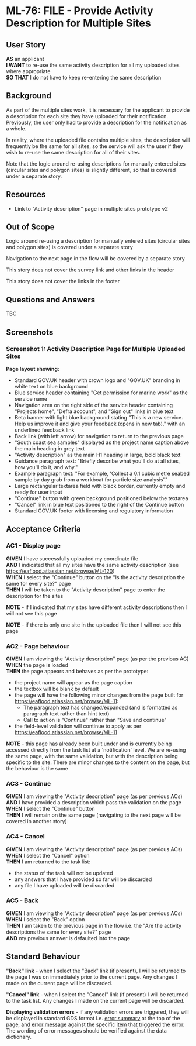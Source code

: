 # ML-76: FILE - Provide Activity Description for Multiple Sites

## User Story

**AS** an applicant  
**I WANT** to re-use the same activity description for all my uploaded sites where appropriate  
**SO THAT** I do not have to keep re-entering the same description

## Background

As part of the multiple sites work, it is necessary for the applicant to provide a description for each site they have uploaded for their notification. Previously, the user only had to provide a description for the notification as a whole.

In reality, where the uploaded file contains multiple sites, the description will frequently be the same for all sites, so the service will ask the user if they wish to re-use the same description for all of their sites.

Note that the logic around re-using descriptions for manually entered sites (circular sites and polygon sites) is slightly different, so that is covered under a separate story.

## Resources

- Link to "Activity description" page in multiple sites prototype v2

## Out of Scope

Logic around re-using a description for manually entered sites (circular sites and polygon sites) is covered under a separate story

Navigation to the next page in the flow will be covered by a separate story

This story does not cover the survey link and other links in the header

This story does not cover the links in the footer

## Questions and Answers

TBC

## Screenshots

### Screenshot 1: Activity Description Page for Multiple Uploaded Sites

**Page layout showing:**

- Standard GOV.UK header with crown logo and "GOV.UK" branding in white text on blue background
- Blue service header containing "Get permission for marine work" as the service name
- Navigation area on the right side of the service header containing "Projects home", "Defra account", and "Sign out" links in blue text
- Beta banner with light blue background stating "This is a new service. Help us improve it and give your feedback (opens in new tab)." with an underlined feedback link
- Back link (with left arrow) for navigation to return to the previous page
- "South coast sea samples" displayed as the project name caption above the main heading in grey text
- "Activity description" as the main H1 heading in large, bold black text
- Guidance paragraph text: "Briefly describe what you'll do at all sites, how you'll do it, and why."
- Example paragraph text: "For example, 'Collect a 0.1 cubic metre seabed sample by day grab from a workboat for particle size analysis'."
- Large rectangular textarea field with black border, currently empty and ready for user input
- "Continue" button with green background positioned below the textarea
- "Cancel" link in blue text positioned to the right of the Continue button
- Standard GOV.UK footer with licensing and regulatory information

## Acceptance Criteria

### AC1 - Display page

**GIVEN** I have successfully uploaded my coordinate file  
**AND** I indicated that all my sites have the same activity description (see https://eaflood.atlassian.net/browse/ML-120)  
**WHEN** I select the "Continue" button on the "Is the activity description the same for every site?" page  
**THEN** I will be taken to the "Activity description" page to enter the description for the sites

**NOTE** - if I indicated that my sites have different activity descriptions then I will not see this page

**NOTE** - if there is only one site in the uploaded file then I will not see this page

### AC2 - Page behaviour

**GIVEN** I am viewing the "Activity description" page (as per the previous AC)  
**WHEN** the page is loaded  
**THEN** the page appears and behaves as per the prototype:

- the project name will appear as the page caption
- the textbox will be blank by default
- the page will have the following minor changes from the page built for https://eaflood.atlassian.net/browse/ML-11:
  - The paragraph text has changed/expanded (and is formatted as paragraph text rather than hint text)
  - Call to action is "Continue" rather than "Save and continue"
- the field-level validation will continue to apply as per https://eaflood.atlassian.net/browse/ML-11

**NOTE** - this page has already been built under and is currently being accessed directly from the task list at a 'notification' level. We are re-using the same page, with the same validation, but with the description being specific to the site. There are minor changes to the content on the page, but the behaviour is the same

### AC3 - Continue

**GIVEN** I am viewing the "Activity description" page (as per previous ACs)  
**AND** I have provided a description which pass the validation on the page  
**WHEN** I select the "Continue" button  
**THEN** I will remain on the same page (navigating to the next page will be covered in another story)

### AC4 - Cancel

**GIVEN** I am viewing the "Activity description" page (as per previous ACs)  
**WHEN** I select the "Cancel" option  
**THEN** I am returned to the task list:

- the status of the task will not be updated
- any answers that I have provided so far will be discarded
- any file I have uploaded will be discarded

### AC5 - Back

**GIVEN** I am viewing the "Activity description" page (as per previous ACs)  
**WHEN** I select the "Back" option  
**THEN** I am taken to the previous page in the flow i.e. the "Are the activity descriptions the same for every site?" page  
**AND** my previous answer is defaulted into the page

## Standard Behaviour

**"Back" link** - when I select the "Back" link (if present), I will be returned to the page I was on immediately prior to the current page. Any changes I made on the current page will be discarded.

**"Cancel" link** - when I select the "Cancel" link (if present) I will be returned to the task list. Any changes I made on the current page will be discarded.

**Displaying validation errors** - if any validation errors are triggered, they will be displayed in standard GDS format i.e. [error summary](https://design-system.service.gov.uk/components/error-summary/) at the top of the page, and [error message](https://design-system.service.gov.uk/components/error-message/) against the specific item that triggered the error. The wording of error messages should be verified against the data dictionary.
